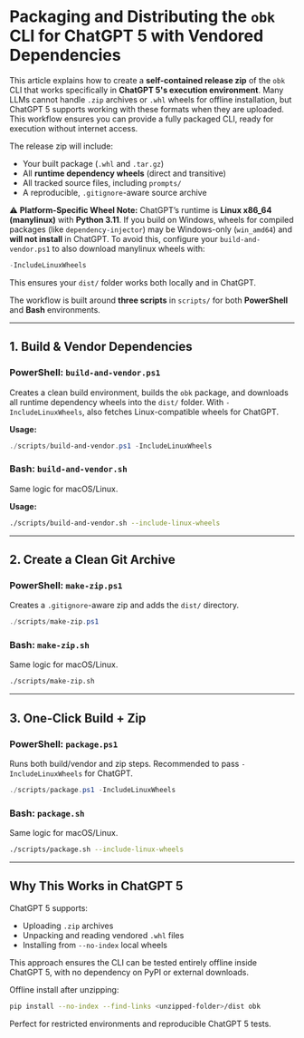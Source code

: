 # Packaging and Distributing the `obk` CLI for ChatGPT 5 with Vendored Dependencies

This article explains how to create a **self-contained release zip** of the `obk` CLI that works specifically in **ChatGPT 5's execution environment**. Many LLMs cannot handle `.zip` archives or `.whl` wheels for offline installation, but ChatGPT 5 supports working with these formats when they are uploaded. This workflow ensures you can provide a fully packaged CLI, ready for execution without internet access.

The release zip will include:

* Your built package (`.whl` and `.tar.gz`)
* All **runtime dependency wheels** (direct and transitive)
* All tracked source files, including `prompts/`
* A reproducible, `.gitignore`-aware source archive

⚠ **Platform-Specific Wheel Note:** ChatGPT’s runtime is **Linux x86\_64 (manylinux)** with **Python 3.11**. If you build on Windows, wheels for compiled packages (like `dependency-injector`) may be Windows-only (`win_amd64`) and **will not install** in ChatGPT. To avoid this, configure your `build-and-vendor.ps1` to also download manylinux wheels with:

```powershell
-IncludeLinuxWheels
```

This ensures your `dist/` folder works both locally and in ChatGPT.

The workflow is built around **three scripts** in `scripts/` for both **PowerShell** and **Bash** environments.

---

## 1. Build & Vendor Dependencies

### PowerShell: `build-and-vendor.ps1`

Creates a clean build environment, builds the `obk` package, and downloads all runtime dependency wheels into the `dist/` folder. With `-IncludeLinuxWheels`, also fetches Linux-compatible wheels for ChatGPT.

**Usage:**

```powershell
./scripts/build-and-vendor.ps1 -IncludeLinuxWheels
```

### Bash: `build-and-vendor.sh`

Same logic for macOS/Linux.

**Usage:**

```bash
./scripts/build-and-vendor.sh --include-linux-wheels
```

---

## 2. Create a Clean Git Archive

### PowerShell: `make-zip.ps1`

Creates a `.gitignore`-aware zip and adds the `dist/` directory.

```powershell
./scripts/make-zip.ps1
```

### Bash: `make-zip.sh`

Same logic for macOS/Linux.

```bash
./scripts/make-zip.sh
```

---

## 3. One-Click Build + Zip

### PowerShell: `package.ps1`

Runs both build/vendor and zip steps. Recommended to pass `-IncludeLinuxWheels` for ChatGPT.

```powershell
./scripts/package.ps1 -IncludeLinuxWheels
```

### Bash: `package.sh`

Same logic for macOS/Linux.

```bash
./scripts/package.sh --include-linux-wheels
```

---

## Why This Works in ChatGPT 5

ChatGPT 5 supports:

* Uploading `.zip` archives
* Unpacking and reading vendored `.whl` files
* Installing from `--no-index` local wheels

This approach ensures the CLI can be tested entirely offline inside ChatGPT 5, with no dependency on PyPI or external downloads.

Offline install after unzipping:

```bash
pip install --no-index --find-links <unzipped-folder>/dist obk
```

Perfect for restricted environments and reproducible ChatGPT 5 tests.
